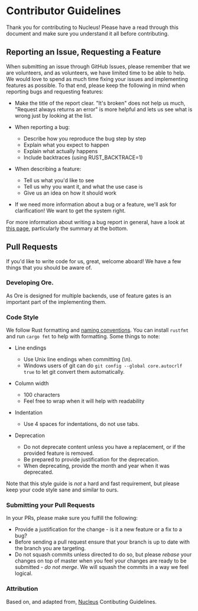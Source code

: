 Contributor Guidelines
===

Thank you for contributing to Nucleus! Please have a read through this document
and make sure you understand it all before contributing.

## Reporting an Issue, Requesting a Feature

When submitting an issue through GitHub Issues, please remember that we are volunteers, and as volunteers, we have
limited time to be able to help. We would love to spend as much time fixing your issues and implementing features
as possible. To that end, please keep the following in mind when reporting bugs and requesting features:

* Make the title of the report clear. "It's broken" does not help us much, "Request always returns an error" is more helpful and lets us see what is wrong just by looking at the list.

* When reporting a bug:
    * Describe how you reproduce the bug step by step
    * Explain what you expect to happen
    * Explain what actually happens
    * Include backtraces (using RUST_BACKTRACE=1)

* When describing a feature:
    * Tell us what you'd like to see
    * Tell us why you want it, and what the use case is
    * Give us an idea on how it should work

* If we need more information about a bug or a feature, we'll ask for clarification! We want to get the system right.

For more information about writing a bug report in general, have a look at [this page](http://www.chiark.greenend.org.uk/~sgtatham/bugs.html),
particularly the summary at the bottom.

## Pull Requests

If you'd like to write code for us, great, welcome aboard! We have a few things that you should be aware of.

### Developing Ore.

As Ore is designed for multiple backends, use of feature gates is an important
part of the implementing them.

### Code Style

We follow Rust formatting and [naming conventions]. You can install `rustfmt` and
run `cargo fmt` to help with formatting. Some things to note:

* Line endings
    * Use Unix line endings when committing (\n).
    * Windows users of git can do `git config --global core.autocrlf true` to let git convert them automatically.

* Column width
    * 100 characters
    * Feel free to wrap when it will help with readability

* Indentation
    * Use 4 spaces for indentations, do not use tabs.

* Deprecation
    * Do not deprecate content unless you have a replacement, or if the provided feature is removed.
    * Be prepared to provide justification for the deprecation.
    * When deprecating, provide the month and year when it was deprecated.

Note that this style guide is _not_ a hard and fast requirement, but please keep your code style sane and similar
to ours.

### Submitting your Pull Requests
In your PRs, please make sure you fulfill the following:

* Provide a justification for the change - is it a new feature or a fix to a bug?
* Before sending a pull request ensure that your branch is up to date with the branch you are targeting.
* Do not squash commits unless directed to do so, but please _rebase_ your changes on top of master when you feel your changes are ready to be submitted - _do not merge_. We will squash the commits in a way we feel logical.

### Attribution
Based on, and adapted from, [Nucleus] Contibuting Guidelines.

[naming conventions]: https://aturon.github.io/style/naming.html
[Nucleus]: https://github.com/NucleusPowered/Nucleus
